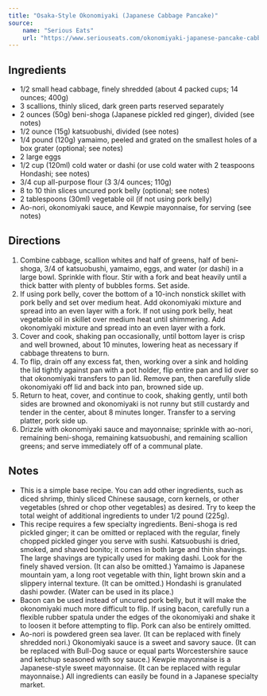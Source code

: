 ```yaml
---
title: "Osaka-Style Okonomiyaki (Japanese Cabbage Pancake)"
source:
    name: "Serious Eats"
    url: "https://www.seriouseats.com/okonomiyaki-japanese-pancake-cabbage-recipe"
---
```


## Ingredients

-   1/2 small head cabbage, finely shredded (about 4 packed cups; 14 ounces; 400g)
-   3 scallions, thinly sliced, dark green parts reserved separately
-   2 ounces (50g) beni-shoga (Japanese pickled red ginger), divided (see notes)
-   1/2 ounce (15g) katsuobushi, divided (see notes)
-   1/4 pound (120g) yamaimo, peeled and grated on the smallest holes of a box grater (optional; see notes)
-   2 large eggs
-   1/2 cup (120ml) cold water or dashi (or use cold water with 2 teaspoons Hondashi; see notes)
-   3/4 cup all-purpose flour (3 3/4 ounces; 110g)
-   8 to 10 thin slices uncured pork belly (optional; see notes)
-   2 tablespoons (30ml) vegetable oil (if not using pork belly)
-   Ao-nori, okonomiyaki sauce, and Kewpie mayonnaise, for serving (see notes)

## Directions

1. Combine cabbage, scallion whites and half of greens, half of beni-shoga, 3/4 of katsuobushi, yamaimo, eggs, and water (or dashi) in a large bowl. Sprinkle with flour. Stir with a fork and beat heavily until a thick batter with plenty of bubbles forms. Set aside.
1. If using pork belly, cover the bottom of a 10-inch nonstick skillet with pork belly and set over medium heat. Add okonomiyaki mixture and spread into an even layer with a fork. If not using pork belly, heat vegetable oil in skillet over medium heat until shimmering. Add okonomiyaki mixture and spread into an even layer with a fork.
1. Cover and cook, shaking pan occasionally, until bottom layer is crisp and well browned, about 10 minutes, lowering heat as necessary if cabbage threatens to burn.
1. To flip, drain off any excess fat, then, working over a sink and holding the lid tightly against pan with a pot holder, flip entire pan and lid over so that okonomiyaki transfers to pan lid. Remove pan, then carefully slide okonomiyaki off lid and back into pan, browned side up.
1. Return to heat, cover, and continue to cook, shaking gently, until both sides are browned and okonomiyaki is not runny but still custardy and tender in the center, about 8 minutes longer. Transfer to a serving platter, pork side up.
1. Drizzle with okonomiyaki sauce and mayonnaise; sprinkle with ao-nori, remaining beni-shoga, remaining katsuobushi, and remaining scallion greens; and serve immediately off of a communal plate.

## Notes

-   This is a simple base recipe. You can add other ingredients, such as diced shrimp, thinly sliced Chinese sausage, corn kernels, or other vegetables (shred or chop other vegetables) as desired. Try to keep the total weight of additional ingredients to under 1/2 pound (225g).
-   This recipe requires a few specialty ingredients. Beni-shoga is red pickled ginger; it can be omitted or replaced with the regular, finely chopped pickled ginger you serve with sushi. Katsuobushi is dried, smoked, and shaved bonito; it comes in both large and thin shavings. The large shavings are typically used for making dashi. Look for the finely shaved version. (It can also be omitted.) Yamaimo is Japanese mountain yam, a long root vegetable with thin, light brown skin and a slippery internal texture. (It can be omitted.) Hondashi is granulated dashi powder. (Water can be used in its place.)
-   Bacon can be used instead of uncured pork belly, but it will make the okonomiyaki much more difficult to flip. If using bacon, carefully run a flexible rubber spatula under the edges of the okonomiyaki and shake it to loosen it before attempting to flip. Pork can also be entirely omitted.
-   Ao-nori is powdered green sea laver. (It can be replaced with finely shredded nori.) Okonomiyaki sauce is a sweet and savory sauce. (It can be replaced with Bull-Dog sauce or equal parts Worcestershire sauce and ketchup seasoned with soy sauce.) Kewpie mayonnaise is a Japanese-style sweet mayonnaise. (It can be replaced with regular mayonnaise.) All ingredients can easily be found in a Japanese specialty market.
